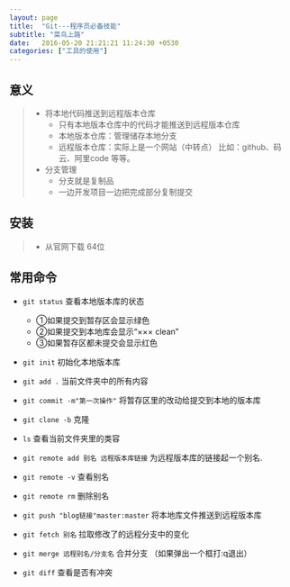 ```yaml
---
layout: page
title:  "Git---程序员必备技能"
subtitle: "菜鸟上路"
date:   2016-05-20 21:21:21 11:24:30 +0530
categories: ["工具的使用"]
---
```


## 意义
> - 将本地代码推送到远程版本仓库
>    - 只有本地版本仓库中的代码才能推送到远程版本仓库
>    - 本地版本仓库：管理储存本地分支
>    - 远程版本仓库：实际上是一个网站（中转点） 比如：github、码云、阿里code 等等。
> - 分支管理
>    - 分支就是复制品
>    - 一边开发项目一边把完成部分复制提交

## 安装
> - 从官网下载 64位

##  常用命令
- `git status`  查看本地版本库的状态 
    - ①如果提交到暂存区会显示绿色 
    - ②如果提交到本地库会显示“××× clean” 
    - ③如果暂存区都未提交会显示红色

- `git init`    初始化本地版本库

- `git add .`   当前文件夹中的所有内容

- `git commit -m"第一次操作"`  将暂存区里的改动给提交到本地的版本库

- `git clone -b` 克隆

- `ls`           查看当前文件夹里的类容

- `git remote add 别名 远程版本库链接` 为远程版本库的链接起一个别名.

- `git remote -v`  查看别名

- `git remote rm`  删除别名

- `git push "blog链接"master:master` 将本地库文件推送到远程版本库

- `git fetch 别名`    拉取修改了的远程分支中的变化

- `git merge 远程别名/分支名`    合并分支 （如果弹出一个框打:q退出）

- `git diff`  查看是否有冲突



<!-- ①git fetch 远程版本库链接或者别名
     ②git merge 远程版本库链接或别名（origin）/分支名（master）
     ③项目进行添加或修改
     ④git status
     ⑤git add .
     ⑥git commit -m""
     ⑦git push 远程版本库链接或别名（origin） 远程版本库分支名（master）:远程版本库自己的分支名（gjr）-->